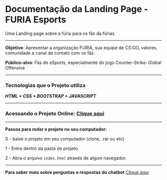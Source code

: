 # Documentação da Landing Page - FURIA Esports

Uma Landing page sobre a fúria para os fãs da fúrias.

---

**Objetivo**: Apresentar a organização FURIA, sua equipe de CS:GO, valores, comunidade e canal de contato com os fãs.

**Público-alvo**: Fãs de eSports, especialmente do jogo Counter-Strike: Global Offensive

---

### Tecnologias que o Projeto utiliza

 ***HTML + CSS + BOOTSTRAP + JAVASCRIPT***

---

### Acessando o Projeto Online: [Clique aqui](https://furia-team.pages.dev/)

---

**Passos para rodar o projeto no seu computador:**

0 - baixe o projeto em seu computador (clone, .rar ou etc)

1 - Entre dentro da pasta do projeto.

2 - Abra o arquivo `index.html` através de algum navegador.

---

**Para saber mais sobre perguntas e respostas do chatbot** [Clique aqui](https://github.com/AndreyMateus/furia-team/blob/master/chatbot.md)
